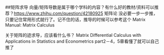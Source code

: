 ##矩阵求导
向量/矩阵导数是属于哪个学科的内容？有什么好的教材/资料可以推荐？https://www.zhihu.com/question/42180925
矩阵论
没必要一步一步推，只要记住常用形式就行了。记不住的话，推导的时候可以参考这个
Matrix Manual: Matrix Calculus

关于矩阵的迹求导，应该看什么书？
Matrix Differential Calculus with Applications in Statistics and Econometrics
part2－4，5章看懂了就可以自己推了
